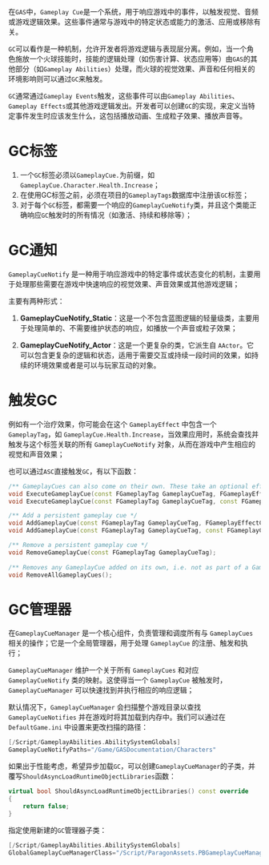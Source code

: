 在`GAS`中，`Gameplay Cue`是一个系统，用于响应游戏中的事件，以触发视觉、音频或游戏逻辑效果。这些事件通常与游戏中的特定状态或能力的激活、应用或移除有关。

`GC`可以看作是一种机制，允许开发者将游戏逻辑与表现层分离。例如，当一个角色施放一个火球技能时，技能的逻辑处理（如伤害计算、状态应用等）由`GAS`的其他部分（如`Gameplay Abilities`）处理，而火球的视觉效果、声音和任何相关的环境影响则可以通过`GC`来触发。

`GC`通常通过`Gameplay Events`触发，这些事件可以由`Gameplay Abilities`、`Gameplay Effects`或其他游戏逻辑发出。开发者可以创建`GC`的实现，来定义当特定事件发生时应该发生什么，这包括播放动画、生成粒子效果、播放声音等。

# GC标签

1. 一个`GC`标签必须以`GameplayCue.`为前缀，如`GameplayCue.Character.Health.Increase`；
2. 在使用GC标签之前，必须在项目的`GameplayTags`数据库中注册该`GC`标签；
3. 对于每个`GC`标签，都需要一个响应的`GameplayCueNotify`类，并且这个类能正确响应`GC`触发时的所有情况（如激活、持续和移除等）；

# GC通知

`GameplayCueNotify` 是一种用于响应游戏中的特定事件或状态变化的机制，主要用于处理那些需要在游戏中快速响应的视觉效果、声音效果或其他游戏逻辑；

主要有两种形式：
1. **GameplayCueNotify_Static**：这是一个不包含蓝图逻辑的轻量级类，主要用于处理简单的、不需要维护状态的响应，如播放一个声音或粒子效果；

2. **GameplayCueNotify_Actor**：这是一个更复杂的类，它派生自 `AActor`。它可以包含更复杂的逻辑和状态，适用于需要交互或持续一段时间的效果，如持续的环境效果或者是可以与玩家互动的对象。

# 触发GC

例如有一个治疗效果，你可能会在这个 `GameplayEffect` 中包含一个 `GameplayTag`，如 `GameplayCue.Health.Increase`，当效果应用时，系统会查找并触发与这个标签关联的所有 `GameplayCueNotify` 对象，从而在游戏中产生相应的视觉和声音效果；

也可以通过`ASC`直接触发`GC`，有以下函数：
```cpp
/** GameplayCues can also come on their own. These take an optional effect context to pass through hit result, etc */
void ExecuteGameplayCue(const FGameplayTag GameplayCueTag, FGameplayEffectContextHandle EffectContext = FGameplayEffectContextHandle());
void ExecuteGameplayCue(const FGameplayTag GameplayCueTag, const FGameplayCueParameters& GameplayCueParameters);

/** Add a persistent gameplay cue */
void AddGameplayCue(const FGameplayTag GameplayCueTag, FGameplayEffectContextHandle EffectContext = FGameplayEffectContextHandle());
void AddGameplayCue(const FGameplayTag GameplayCueTag, const FGameplayCueParameters& GameplayCueParameters);

/** Remove a persistent gameplay cue */
void RemoveGameplayCue(const FGameplayTag GameplayCueTag);
	
/** Removes any GameplayCue added on its own, i.e. not as part of a GameplayEffect. */
void RemoveAllGameplayCues();
```

# GC管理器

在`GameplayCueManager` 是一个核心组件，负责管理和调度所有与 `GameplayCues` 相关的操作；它是一个全局管理器，用于处理 `GameplayCue` 的注册、触发和执行；

`GameplayCueManager` 维护一个关于所有 `GameplayCues` 和对应 `GameplayCueNotify` 类的映射。这使得当一个 `GameplayCue` 被触发时，`GameplayCueManager` 可以快速找到并执行相应的响应逻辑；

默认情况下，`GameplayCueManager` 会扫描整个游戏目录以查找 `GameplayCueNotifies` 并在游戏时将其加载到内存中。我们可以通过在 `DefaultGame.ini` 中设置来更改扫描的路径：
```cpp
[/Script/GameplayAbilities.AbilitySystemGlobals]
GameplayCueNotifyPaths="/Game/GASDocumentation/Characters"
```

如果出于性能考虑，希望异步加载`GC`，可以创建`GameplayCueManager`的子类，并覆写`ShouldAsyncLoadRuntimeObjectLibraries`函数：
```cpp
virtual bool ShouldAsyncLoadRuntimeObjectLibraries() const override
{
	return false;
}
```

指定使用新建的`GC`管理器子类：
```cpp
[/Script/GameplayAbilities.AbilitySystemGlobals]
GlobalGameplayCueManagerClass="/Script/ParagonAssets.PBGameplayCueManager"
```